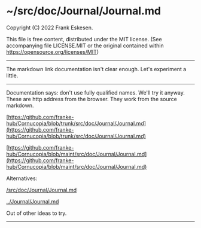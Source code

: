 <!-- -------------------------------------------------------------------------
//
// Title-
//       TEST.md
//
// Purpose-
//       Figure out how to use markdown links.
//
// Last change date-
//       2022/10/25
//
-------------------------------------------------------------------------- -->

# ~/src/doc/Journal/Journal.md

Copyright (C) 2022 Frank Eskesen.

This file is free content, distributed under the MIT license.
(See accompanying file LICENSE.MIT or the original contained
within https://opensource.org/licenses/MIT)

----

The markdown link documentation isn't clear enough.
Let's experiment a little.

----

Documentation says: don't use fully qualified names. We'll try it anyway.
These are http address from the browser. They work from the source markdown.

[https://github.com/franke-hub/Cornucopia/blob/trunk/src/doc/Journal/Journal.md](https://github.com/franke-hub/Cornucopia/blob/trunk/src/doc/Journal/Journal.md)

[https://github.com/franke-hub/Cornucopia/blob/maint/src/doc/Journal/Journal.md](https://github.com/franke-hub/Cornucopia/blob/maint/src/doc/Journal/Journal.md)

Alternatives:

[/src/doc/Journal/Journal.md](/src/doc/Journal/Journal.md)

[../Journal/Journal.md](../Journal/Journal.md)

Out of other ideas to try.

----

